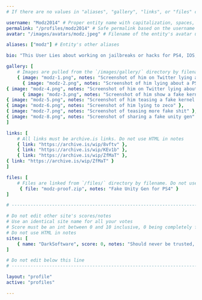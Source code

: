 ```yaml
---
# If there are no values in "aliases", "gallery", "links", or "files" comment that line out, do not just leave them empty

username: "Modz2014" # Proper entity name with capitalization, spaces, special characters, etc
permalink: "/profiles/modz2014" # Safe permalink based on the username (Lowercase & URI Decode), need to automate this
avatar: "/images/avatars/modz.jpeg" # Filename of the entity's avatar uploaded to `/images/avatars/` directory, it will be displayed at 200px*200px. Will be `/images/avatars/blank.png` if commented out/blank

aliases: ["modz"] # Entity's other aliases

bio: "This User Lies about working on jailbreaks or hacks for PS4, IOS, PS3 and PSVITA and has many times posted fake exploits claiming they are a different fw but most of the time are just re-branded previous exploits by Specter or others and generally seeks attention" # Entities bio, can use minimal HTML

gallery: [
    # Images are pulled from the `/images/gallery/` directory by filename. Do not use HTML in notes
    { image: "modz-1.png", notes: "Screenshot of him on Twitter lying about Hacking a 3K PS3 and dumping the EID key which for now isnt possible on 3Ks" },
      { image: "modz-2.png", notes: "Screenshot of him lying about a PS4 cold boot exploit" },
{ image: "modz-4.png", notes: "Screenshot of him on Twitter lying about Hacking a 3K PS3 and dumping the EID key which for now isnt possible on 3Ks" },
      { image: "modz-3.png", notes: "Screenshot of him show a fake kernel exploit" },
{ image: "modz-5.png", notes: "Screenshot of him teasing a fake kernel exploit" },
{ image: "modz-6.png", notes: "Screenshot of him lying to zeco" },
{ image: "modz-7.png", notes: "Screenshot of teasing more fake shit" },
{ image: "modz-8.png", notes: "Screenshot of sharing a fake unity gen" }
]

links: [
    # All links must be archive.is links. Do not use HTML in notes
    { link: "https://archive.is/wip/8vftv" },
    { link: "https://archive.is/wip/KEv1b" },
    { link: "https://archive.is/wip/ZfMaT" },
{ link: "https://archive.is/wip/ZfMaT" }
]

files: [
    # Files are linked from `/files/` directory by filename. Do not use HTML in notes
     { file: "modz-proof.zip", notes: "Fake Unity Gen for PS4" }
]

# -----------------------------------------------------------------------------

# Do not edit other site's scores/notes
# Use an identical site name for all your votes
# Score must be an int between 0 and 10 inclusive, 0 being completely fake, 10 being 100% real
# Do not use HTML in notes
sites: [
    { name: "DarkSoftware", score: 0, notes: "Should never be trusted, like attention" }
]

# Do not edit below this line
# -----------------------------------------------------------------------------

layout: "profile"
active: "profiles"

---
```

